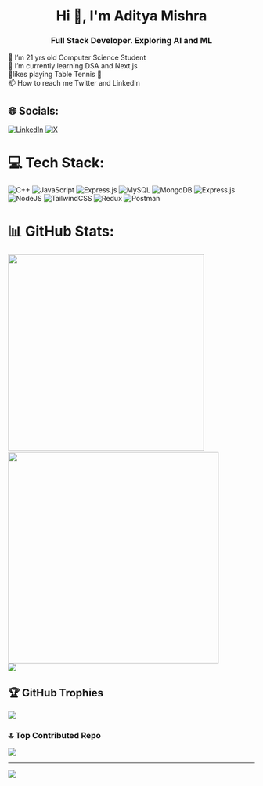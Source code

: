 <h1 align="center">Hi 👋, I'm Aditya Mishra</h1>
<h3 align="center">Full Stack Developer. Exploring AI and ML</h3>


🔭 I’m 21 yrs old Computer Science Student  <br>🌱 I’m currently learning DSA and Next.js<br>
🤗likes playing Table Tennis 🏓<br>
📫 How to reach me Twitter and LinkedIn<br>


## 🌐 Socials:
[![LinkedIn](https://img.shields.io/badge/LinkedIn-%230077B5.svg?logo=linkedin&logoColor=white)](https://linkedin.com/in/aditya-mishra-b16902262) [![X](https://img.shields.io/badge/X-black.svg?logo=X&logoColor=white)](https://x.com/@Aditya@023Adi) 

# 💻 Tech Stack:
![C++](https://img.shields.io/badge/c++-%2300599C.svg?style=for-the-badge&logo=c%2B%2B&logoColor=white) ![JavaScript](https://img.shields.io/badge/javascript-%23323330.svg?style=for-the-badge&logo=javascript&logoColor=%23F7DF1E) ![Express.js](https://img.shields.io/badge/express.js-%23404d59.svg?style=for-the-badge&logo=express&logoColor=%2361DAFB) ![MySQL](https://img.shields.io/badge/mysql-4479A1.svg?style=for-the-badge&logo=mysql&logoColor=white) ![MongoDB](https://img.shields.io/badge/MongoDB-%234ea94b.svg?style=for-the-badge&logo=mongodb&logoColor=white) ![Express.js](https://img.shields.io/badge/express.js-%23404d59.svg?style=for-the-badge&logo=express&logoColor=%2361DAFB) ![NodeJS](https://img.shields.io/badge/node.js-6DA55F?style=for-the-badge&logo=node.js&logoColor=white) ![TailwindCSS](https://img.shields.io/badge/tailwindcss-%2338B2AC.svg?style=for-the-badge&logo=tailwind-css&logoColor=white) ![Redux](https://img.shields.io/badge/redux-%23593d88.svg?style=for-the-badge&logo=redux&logoColor=white) ![Postman](https://img.shields.io/badge/Postman-FF6C37?style=for-the-badge&logo=postman&logoColor=white)
# 📊 GitHub Stats:
<img src="https://github-readme-stats.vercel.app/api?username=Aditya-Mishra20&theme=neon&hide_border=false&include_all_commits=false&count_private=false" style="width:400px;">&nbsp;
<img src="https://github-readme-streak-stats.herokuapp.com/?user=Aditya-Mishra20&theme=neon&hide_border=false" style="width:430px;"><br/>
<img src="https://github-readme-stats.vercel.app/api/top-langs/?username=Aditya-Mishra20&theme=neon&hide_border=false&include_all_commits=false&count_private=false&layout=compact" style="display: flex;justify-content: center;">




## 🏆 GitHub Trophies
![](https://github-profile-trophy.vercel.app/?username=Aditya-Mishra20&theme=neon&no-frame=false&no-bg=true&margin-w=4)

### 🔝 Top Contributed Repo
![](https://github-contributor-stats.vercel.app/api?username=Aditya-Mishra20&limit=5&theme=neon&combine_all_yearly_contributions=true)

---
[![](https://visitcount.itsvg.in/api?id=Aditya-Mishra20&icon=10&color=13)](https://visitcount.itsvg.in)
